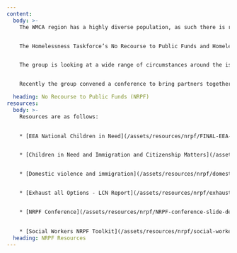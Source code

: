 ```yaml
---
content:
  body: >-
    The WMCA region has a highly diverse population, as such there is recognition of the need to understand and address the range of specific experiences and causes of homelessness for non-UK nationals who have no recourse or restricted eligibility to public funds. 


    The Homelessness Taskforce’s No Recourse to Public Funds and Homelessness Task Group is working with a wide range of partners to lead the contribution to and promotion of Designing out Homelessness for individuals and families that have no recourse or restricted eligibility to public funds in the WMCA region. 


    The group is looking at a wide range of circumstances around the issue of no recourse and restricted eligibility to public funds and the impact specifically on homelessness, including individuals and families that may have this as a specified visa condition, as well as those who are undocumented and living in the region.


    Recently the group convened a conference to bring partners together to share practice and to consider the government’s new rough sleeping strategy and what it would mean in practice to  ‘exhaust all options’ for those with no recourse to public funds experiencing homelessness. 

  heading: No Recourse to Public Funds (NRPF)
resources:
  body: >-
    Resources are as follows: 
    

    * [EEA National Children in Need](/assets/resources/nrpf/FINAL-EEA-National-Children-in-Need.pdf)


    * [Children in Need and Immigration and Citizenship Matters](/assets/resources/nrpf/FINAL-Children-in-Need-and-Immigration-and-Citizenship-Matters.pdf)


    * [Domestic violence and immigration](/assets/resources/nrpf/domestic-violence-and-immigration.pdf)


    * [Exhaust all Options - LCN Report](/assets/resources/nrpf/exhaust-all-options.pdf)


    * [NRPF Conference](/assets/resources/nrpf/NRPF-conference-slide-deck.pptx)
    

    * [Social Workers NRPF Toolkit](/assets/resources/nrpf/social-workers-nrpf-toolkit-2022.pdf)
  heading: NRPF Resources
---
```

